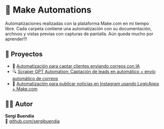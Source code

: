# 🚀 Make Automations

Automatizaciones realizadas con la plataforma Make.com en mi tiempo libre. Cada carpeta contiene una automatización con su documentación, archivos y vistas previas con capturas de pantalla. Aún queda mucho por aprender!!! 

## 📂 Proyectos
- 📧 [Automatización para captar clientes enviando correos con IA](captar-clientes-automation)
- 🔍 [Scraper GPT Automation: Captación de leads en automático + envío automático de correos](scraper-gpt-automation)
- 📰 [Automatización para publicar noticias en Instagram usando LogicApps + Make.com](noticias-instagram-automation)

## 👨‍💻 Autor

**Sergi Buendia**  
🔗 [github.com/sergibuendia](https://github.com/sergibuendia)

